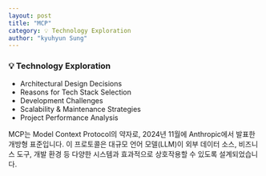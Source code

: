 ```yaml
---
layout: post
title: "MCP"
category: 💡 Technology Exploration
author: "kyuhyun Sung"
---
```




### 💡 Technology Exploration

- Architectural Design Decisions  
- Reasons for Tech Stack Selection  
- Development Challenges  
- Scalability & Maintenance Strategies  
- Project Performance Analysis  

​MCP는 Model Context Protocol의 약자로, 2024년 11월에 Anthropic에서 발표한 개방형 표준입니다. 이 프로토콜은 대규모 언어 모델(LLM)이 외부 데이터 소스, 비즈니스 도구, 개발 환경 등 다양한 시스템과 효과적으로 상호작용할 수 있도록 설계되었습니다. ​